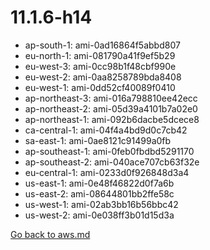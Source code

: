 
 # 11.1.6-h14
- ap-south-1: ami-0ad16864f5abbd807
- eu-north-1: ami-081790a41f9ef5b29
- eu-west-3: ami-0cc98b1f48cbf990e
- eu-west-2: ami-0aa8258789bda8408
- eu-west-1: ami-0dd52cf40089f0410
- ap-northeast-3: ami-016a798810ee42ecc
- ap-northeast-2: ami-05d39a4101b7a02e0
- ap-northeast-1: ami-092b6dacbe5dcece8
- ca-central-1: ami-04f4a4bd9d0c7cb42
- sa-east-1: ami-0ae8121c91499a0fb
- ap-southeast-1: ami-0feb0fbdbd5291170
- ap-southeast-2: ami-040ace707cb63f32e
- eu-central-1: ami-0233d0f926848d3a4
- us-east-1: ami-0e48f46822d0f7a6b
- us-east-2: ami-08644801bb2ffe58c
- us-west-1: ami-02ab3bb16b56bbc42
- us-west-2: ami-0e038ff3b01d15d3a

[Go back to aws.md](../../aws.md) 
